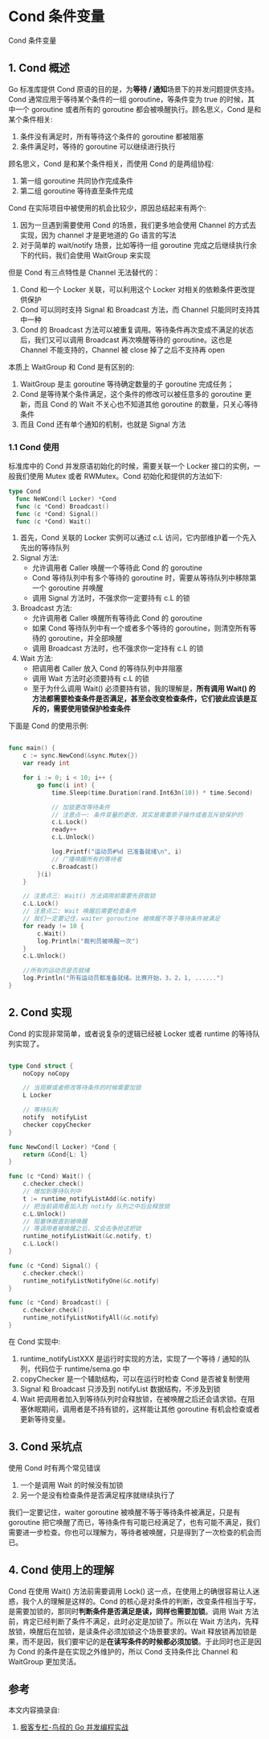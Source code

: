 # Cond 条件变量


Cond 条件变量
<!-- more -->

## 1. Cond 概述
Go 标准库提供 Cond 原语的目的是，为**等待 / 通知**场景下的并发问题提供支持。Cond 通常应用于等待某个条件的一组 goroutine，等条件变为 true 的时候，其中一个 goroutine 或者所有的 goroutine 都会被唤醒执行。顾名思义，Cond 是和某个条件相关:
1. 条件没有满足时，所有等待这个条件的 goroutine 都被阻塞
2. 条件满足时，等待的 goroutine 可以继续进行执行

顾名思义，Cond 是和某个条件相关，而使用 Cond 的是两组协程:
1. 第一组 goroutine 共同协作完成条件
2. 第二组 goroutine 等待直至条件完成

Cond 在实际项目中被使用的机会比较少，原因总结起来有两个:
1. 因为一旦遇到需要使用 Cond 的场景，我们更多地会使用 Channel 的方式去实现，因为 channel 才是更地道的 Go 语言的写法
2. 对于简单的 wait/notify 场景，比如等待一组 goroutine 完成之后继续执行余下的代码，我们会使用 WaitGroup 来实现

但是 Cond 有三点特性是 Channel 无法替代的：
1. Cond 和一个 Locker 关联，可以利用这个 Locker 对相关的依赖条件更改提供保护
2. Cond 可以同时支持 Signal 和 Broadcast 方法，而 Channel 只能同时支持其中一种
3. Cond 的 Broadcast 方法可以被重复调用。等待条件再次变成不满足的状态后，我们又可以调用 Broadcast 再次唤醒等待的 goroutine。这也是 Channel 不能支持的，Channel 被 close 掉了之后不支持再 open

本质上 WaitGroup 和 Cond 是有区别的:
1. WaitGroup 是主 goroutine 等待确定数量的子 goroutine 完成任务；
2.  Cond 是等待某个条件满足，这个条件的修改可以被任意多的 goroutine 更新，而且 Cond 的 Wait 不关心也不知道其他 goroutine 的数量，只关心等待条件
3. 而且 Cond 还有单个通知的机制，也就是 Signal 方法

### 1.1 Cond 使用
标准库中的 Cond 并发原语初始化的时候，需要关联一个 Locker 接口的实例，一般我们使用 Mutex 或者 RWMutex。Cond 初始化和提供的方法如下:

```go
type Cond
  func NeWCond(l Locker) *Cond
  func (c *Cond) Broadcast()
  func (c *Cond) Signal()
  func (c *Cond) Wait()
```

1. 首先，Cond 关联的 Locker 实例可以通过 c.L 访问，它内部维护着一个先入先出的等待队列
2. Signal 方法:
    - 允许调用者 Caller 唤醒一个等待此 Cond 的 goroutine
    - Cond 等待队列中有多个等待的 goroutine 时，需要从等待队列中移除第一个 goroutine 并唤醒
    - 调用 Signal 方法时，不强求你一定要持有 c.L 的锁
3. Broadcast 方法:
    - 允许调用者 Caller 唤醒所有等待此 Cond 的 goroutine
    - 如果 Cond 等待队列中有一个或者多个等待的 goroutine，则清空所有等待的 goroutine，并全部唤醒
    - 调用 Broadcast 方法时，也不强求你一定持有 c.L 的锁
4. Wait 方法: 
    - 把调用者 Caller 放入 Cond 的等待队列中并阻塞
    - 调用 Wait 方法时必须要持有 c.L 的锁
    - 至于为什么调用 Wait() 必须要持有锁，我的理解是，**所有调用 Wait() 的方法都需要检查条件是否满足，甚至会改变检查条件，它们彼此应该是互斥的，需要使用锁保护检查条件**

下面是 Cond 的使用示例:

```go

func main() {
    c := sync.NewCond(&sync.Mutex{})
    var ready int

    for i := 0; i < 10; i++ {
        go func(i int) {
            time.Sleep(time.Duration(rand.Int63n(10)) * time.Second)

            // 加锁更改等待条件
            // 注意点一: 条件变量的更改，其实是需要原子操作或者互斥锁保护的
            c.L.Lock()
            ready++
            c.L.Unlock()

            log.Printf("运动员#%d 已准备就绪\n", i)
            // 广播唤醒所有的等待者
            c.Broadcast()
        }(i)
    }

    // 注意点三: Wait() 方法调用前需要先获取锁
    c.L.Lock()
    // 注意点二: Wait 唤醒后需要检查条件
    // 我们一定要记住，waiter goroutine 被唤醒不等于等待条件被满足
    for ready != 10 {
        c.Wait()
        log.Println("裁判员被唤醒一次")
    }
    c.L.Unlock()

    //所有的运动员是否就绪
    log.Println("所有运动员都准备就绪。比赛开始，3，2，1, ......")
}
```

## 2. Cond 实现
Cond 的实现非常简单，或者说复杂的逻辑已经被 Locker 或者 runtime 的等待队列实现了。

```go

type Cond struct {
    noCopy noCopy

    // 当观察或者修改等待条件的时候需要加锁
    L Locker

    // 等待队列
    notify  notifyList
    checker copyChecker
}

func NewCond(l Locker) *Cond {
    return &Cond{L: l}
}

func (c *Cond) Wait() {
    c.checker.check()
    // 增加到等待队列中
    t := runtime_notifyListAdd(&c.notify)
    // 把当前调用者加入到 notify 队列之中后会释放锁
    c.L.Unlock()
    // 阻塞休眠直到被唤醒
    // 等调用者被唤醒之后，又会去争抢这把锁
    runtime_notifyListWait(&c.notify, t)
    c.L.Lock()
}

func (c *Cond) Signal() {
    c.checker.check()
    runtime_notifyListNotifyOne(&c.notify)
}

func (c *Cond) Broadcast() {
    c.checker.check()
    runtime_notifyListNotifyAll(&c.notify）
}
```

在 Cond 实现中:
1. runtime_notifyListXXX 是运行时实现的方法，实现了一个等待 / 通知的队列，代码位于  runtime/sema.go 中
2. copyChecker 是一个辅助结构，可以在运行时检查 Cond 是否被复制使用
3. Signal 和 Broadcast 只涉及到 notifyList 数据结构，不涉及到锁
4. Wait 把调用者加入到等待队列时会释放锁，在被唤醒之后还会请求锁。在阻塞休眠期间，调用者是不持有锁的，这样能让其他 goroutine 有机会检查或者更新等待变量。


## 3. Cond 采坑点
使用 Cond 时有两个常见错误
1. 一个是调用 Wait 的时候没有加锁
2. 另一个是没有检查条件是否满足程序就继续执行了

我们一定要记住，waiter goroutine 被唤醒不等于等待条件被满足，只是有 goroutine 把它唤醒了而已，等待条件有可能已经满足了，也有可能不满足，我们需要进一步检查。你也可以理解为，等待者被唤醒，只是得到了一次检查的机会而已。

## 4. Cond 使用上的理解
Cond 在使用 Wait() 方法前需要调用 Lock() 这一点，在使用上的确很容易让人迷惑，我个人的理解是这样的。Cond 的核心是对条件的判断，改变条件相当于写，是需要加锁的，那同时**判断条件是否满足是读，同样也需要加锁**。调用 Wait 方法前，肯定已经判断了条件不满足，此时必定是加锁了。所以在 Wait 方法内，先释放锁，唤醒后在加锁，是读条件必须加锁这个场景要求的。Wait 释放锁再加锁是果，而不是因，我们要牢记的是**在读写条件的时候都必须加锁**。于此同时也正是因为 Cond 的条件是在实现之外维护的，所以 Cond 支持条件比 Channel 和 WaitGroup 更加灵活。

## 参考
本文内容摘录自:
1. [极客专栏-鸟叔的 Go 并发编程实战](https://time.geekbang.org/column/intro/100061801?tab=catalog)
